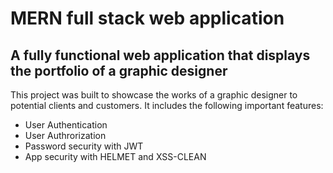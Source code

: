 # MERN full stack web application

## A fully functional web application that displays the portfolio of a graphic designer

This project was built to showcase the works of a graphic designer to potential clients and customers. It includes the following important features:
- User Authentication
- User Authrorization
- Password security with JWT
- App security with HELMET and XSS-CLEAN


